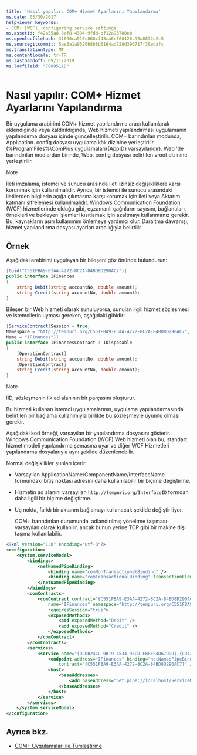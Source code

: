 ```yaml
---
title: 'Nasıl yapılır: COM+ Hizmet Ayarlarını Yapılandırma'
ms.date: 03/30/2017
helpviewer_keywords:
- COM+ [WCF], configuring service settings
ms.assetid: f42a55a8-3af8-4394-9fdd-bf12a93780eb
ms.openlocfilehash: 31096ca510c868cf43ca6ef60126c98a8832d2c5
ms.sourcegitcommit: 5ae5a1a9520b8b8b6164ad728d396717f30edafc
ms.translationtype: MT
ms.contentlocale: tr-TR
ms.lasthandoff: 09/11/2019
ms.locfileid: "70895118"
---
```

# <a name="how-to-configure-com-service-settings"></a>Nasıl yapılır: COM+ Hizmet Ayarlarını Yapılandırma
Bir uygulama arabirimi COM+ hizmet yapılandırma aracı kullanılarak eklendiğinde veya kaldırıldığında, Web hizmeti yapılandırması uygulamanın yapılandırma dosyası içinde güncelleştirilir. COM+ barındırılan modunda, Application. config dosyası uygulama kök dizinine yerleştirilir (%ProgramFiles%\ComPlus uygulamaları\\{AppID} varsayılandır). Web 'de barındırılan modlardan birinde, Web. config dosyası belirtilen vroot dizinine yerleştirilir.  
  
> [!NOTE]
> İleti imzalama, istemci ve sunucu arasında ileti izinsiz değişikliklere karşı korunmak için kullanılmalıdır. Ayrıca, bir istemci ile sunucu arasındaki iletilerden bilgilerin açığa çıkmasına karşı korumak için ileti veya Aktarım katmanı şifrelemesi kullanılmalıdır. Windows Communication Foundation (WCF) hizmetlerinde olduğu gibi, eşzamanlı çağrıların sayısını, bağlantıları, örnekleri ve bekleyen işlemleri kısıtlamak için azaltmayı kullanmanız gerekir. Bu, kaynakların aşırı kullanımını önlemeye yardımcı olur. Daraltma davranışı, hizmet yapılandırma dosyası ayarları aracılığıyla belirtilir.  
  
## <a name="example"></a>Örnek  
 Aşağıdaki arabirimi uygulayan bir bileşeni göz önünde bulundurun:  
  
```csharp
[Guid("C551FBA9-E3AA-4272-8C2A-84BD8D290AC7")]  
public interface IFinances  
{  
    string Debit(string accountNo, double amount);  
    string Credit(string accountNo, double amount);  
}  
```  
  
 Bileşen bir Web hizmeti olarak sunuluyorsa, sunulan ilgili hizmet sözleşmesi ve istemcilerin uyması gereken, aşağıdaki gibidir:  
  
```csharp
[ServiceContract(Session = true,  
Namespace = "http://tempuri.org/C551FBA9-E3AA-4272-8C2A-84BD8D290AC7",  
Name = "IFinances")]  
public interface IFinancesContract : IDisposable  
{  
    [OperationContract]  
    string Debit(string accountNo, double amount);  
    [OperationContract]  
    string Credit(string accountNo, double amount);  
}  
```  
  
> [!NOTE]
> IID, sözleşmenin ilk ad alanının bir parçasını oluşturur.  
  
 Bu hizmeti kullanan istemci uygulamalarının, uygulama yapılandırmasında belirtilen bir bağlama kullanımıyla birlikte bu sözleşmeyle uyumlu olması gerekir.  
  
 Aşağıdaki kod örneği, varsayılan bir yapılandırma dosyasını gösterir. Windows Communication Foundation (WCF) Web hizmeti olan bu, standart hizmet modeli yapılandırma şemasına uyar ve diğer WCF Hizmetleri yapılandırma dosyalarıyla aynı şekilde düzenlenebilir.  
  
 Normal değişiklikler şunları içerir:  
  
- Varsayılan ApplicationName/ComponentName/InterfaceName formundaki bitiş noktası adresini daha kullanılabilir bir biçime değiştirme.  
  
- Hizmetin ad alanını varsayılan `http://tempuri.org/InterfaceID` formdan daha ilgili bir biçime değiştirme.  
  
- Uç nokta, farklı bir aktarım bağlamayı kullanacak şekilde değiştiriliyor.  
  
     COM+ barındırılan durumunda, adlandırılmış yöneltme taşıması varsayılan olarak kullanılır, ancak bunun yerine TCP gibi bir makine dışı taşıma kullanılabilir.  
  
```xml  
<?xml version="1.0" encoding="utf-8"?>  
<configuration>  
    <system.serviceModel>  
        <bindings>  
            <netNamedPipeBinding>  
                <binding name="comNonTransactionalBinding" />  
                <binding name="comTransactionalBinding" transactionFlow="true" />  
            </netNamedPipeBinding>  
        </bindings>  
        <comContracts>  
            <comContract contract="{C551FBA9-E3AA-4272-8C2A-84BD8D290AC7}"  
                name="IFinances" namespace="http://tempuri.org/C551FBA9-E3AA-4272-8C2A-84BD8D290AC7"  
                requiresSession="true">  
                <exposedMethods>  
                    <add exposedMethod="Debit" />  
                    <add exposedMethod="Credit" />  
                </exposedMethods>  
            </comContract>  
        </comContracts>  
        <services>  
            <service name="{DCDB24CC-0B19-4534-95CD-FBBFF4D67DD9},{C942B840-AD54-4A44-B5F7-928130980AB9}">  
                <endpoint address="IFinances" binding="netNamedPipeBinding" bindingConfiguration="comNonTransactionalBinding"  
                    contract="{C551FBA9-E3AA-4272-8C2A-84BD8D290AC7}" />  
                <host>  
                    <baseAddresses>  
                        <add baseAddress="net.pipe://localhost/ServiceModelDocSampleApp/ServiceModelDocSample.esFinance" />  
                    </baseAddresses>  
                </host>  
            </service>  
        </services>  
    </system.serviceModel>  
</configuration>  
```  
  
## <a name="see-also"></a>Ayrıca bkz.

- [COM+ Uygulamaları ile Tümleştirme](../../../../docs/framework/wcf/feature-details/integrating-with-com-plus-applications.md)
